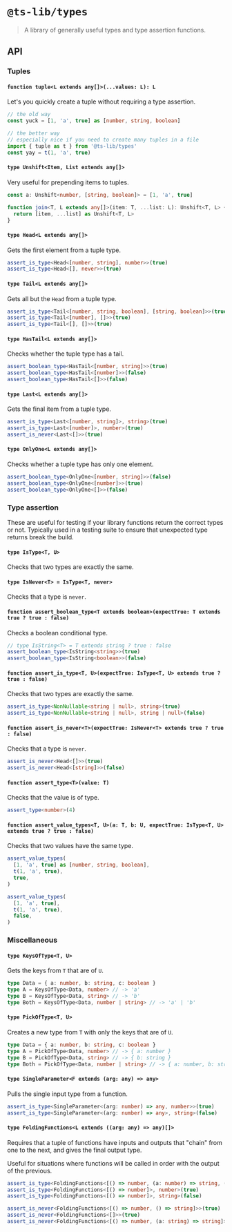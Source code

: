 # `@ts-lib/types`

> A library of generally useful types and type assertion functions.

## API

### Tuples

#### `function tuple<L extends any[]>(...values: L): L`

Let's you quickly create a tuple without requiring a type assertion.

```ts
// the old way
const yuck = [1, 'a', true] as [number, string, boolean]

// the better way
// especially nice if you need to create many tuples in a file
import { tuple as t } from '@ts-lib/types'
const yay = t(1, 'a', true)
```

#### `type Unshift<Item, List extends any[]>`

Very useful for prepending items to tuples.

```ts
const a: Unshift<number, [string, boolean]> = [1, 'a', true]

function join<T, L extends any[]>(item: T, ...list: L): Unshift<T, L> {
  return [item, ...list] as Unshift<T, L>
}
```

#### `type Head<L extends any[]>`

Gets the first element from a tuple type.

```ts
assert_is_type<Head<[number, string], number>>(true)
assert_is_type<Head<[], never>>(true)
```

#### `type Tail<L extends any[]>`

Gets all but the `Head` from a tuple type.

```ts
assert_is_type<Tail<[number, string, boolean], [string, boolean]>>(true)
assert_is_type<Tail<[number], []>>(true)
assert_is_type<Tail<[], []>>(true)
```

#### `type HasTail<L extends any[]>`

Checks whether the tuple type has a tail.

```ts
assert_boolean_type<HasTail<[number, string]>>(true)
assert_boolean_type<HasTail<[number]>>(false)
assert_boolean_type<HasTail<[]>>(false)
```

#### `type Last<L extends any[]>`

Gets the final item from a tuple type.

```ts
assert_is_type<Last<[number, string]>, string>(true)
assert_is_type<Last<[number]>, number>(true)
assert_is_never<Last<[]>>(true)
```

#### `type OnlyOne<L extends any[]>`

Checks whether a tuple type has only one element.

```ts
assert_boolean_type<OnlyOne<[number, string]>>(false)
assert_boolean_type<OnlyOne<[number]>>(true)
assert_boolean_type<OnlyOne<[]>>(false)
```


### Type assertion

These are useful for testing if your library functions return the correct types or not. Typically used in a testing suite to ensure that unexpected type returns break the build.

#### `type IsType<T, U>`

Checks that two types are exactly the same.

#### `type IsNever<T> = IsType<T, never>`

Checks that a type is `never`.

#### `function assert_boolean_type<T extends boolean>(expectTrue: T extends true ? true : false)`

Checks a boolean conditional type.

```ts
// type IsString<T> = T extends string ? true : false
assert_boolean_type<IsString<string>>(true)
assert_boolean_type<IsString<boolean>>(false)
```

#### `function assert_is_type<T, U>(expectTrue: IsType<T, U> extends true ? true : false)`

Checks that two types are exactly the same.

```ts
assert_is_type<NonNullable<string | null>, string>(true)
assert_is_type<NonNullable<string | null>, string | null>(false)
```

#### `function assert_is_never<T>(expectTrue: IsNever<T> extends true ? true : false)`

Checks that a type is `never`.

```ts
assert_is_never<Head<[]>>(true)
assert_is_never<Head<[string]>>(false)
```

#### `function assert_type<T>(value: T)`

Checks that the value is of type.

```ts
assert_type<number>(4)
```

#### `function assert_value_types<T, U>(a: T, b: U, expectTrue: IsType<T, U> extends true ? true : false)`

Checks that two values have the same type.

```ts
assert_value_types(
  [1, 'a', true] as [number, string, boolean],
  t(1, 'a', true),
  true,
)

assert_value_types(
  [1, 'a', true],
  t(1, 'a', true),
  false,
)
```


### Miscellaneous

#### `type KeysOfType<T, U>`

Gets the keys from `T` that are of `U`.

```ts
type Data = { a: number, b: string, c: boolean }
type A = KeysOfType<Data, number> // -> 'a'
type B = KeysOfType<Data, string> // -> 'b'
type Both = KeysOfType<Data, number | string> // -> 'a' | 'b'
```

#### `type PickOfType<T, U>`

Creates a new type from `T` with only the keys that are of `U`.

```ts
type Data = { a: number, b: string, c: boolean }
type A = PickOfType<Data, number> // -> { a: number }
type B = PickOfType<Data, string> // -> { b: string }
type Both = PickOfType<Data, number | string> // -> { a: number, b: string }
```

#### `type SingleParameter<F extends (arg: any) => any>`

Pulls the single input type from a function.

```ts
assert_is_type<SingleParameter<(arg: number) => any, number>>(true)
assert_is_type<SingleParameter<(arg: number) => any>, string>(false)
```

#### `type FoldingFunctions<L extends ((arg: any) => any)[]>`

Requires that a tuple of functions have inputs and outputs that "chain" from one to the next, and gives the final output type.

Useful for situations where functions will be called in order with the output of the previous.

```ts
assert_is_type<FoldingFunctions<[() => number, (a: number) => string, (a: string) => boolean]>, boolean>(true)
assert_is_type<FoldingFunctions<[() => number]>, number>(true)
assert_is_type<FoldingFunctions<[() => number]>, string>(false)

assert_is_never<FoldingFunctions<[() => number, () => string]>>(true)
assert_is_never<FoldingFunctions<[]>>(true)
assert_is_never<FoldingFunctions<[() => number, (a: string) => string]>>(true)
```
